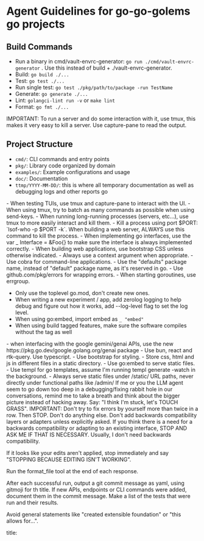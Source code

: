 # Agent Guidelines for go-go-golems go projects

## Build Commands
- Run a binary in cmd/vault-envrc-generator: `go run ./cmd/vault-envrc-generator` . Use this instead of build + ./vault-envrc-generator.
- Build: `go build ./...`
- Test: `go test ./...`
- Run single test: `go test ./pkg/path/to/package -run TestName`
- Generate: `go generate ./...`
- Lint: `golangci-lint run -v` or `make lint`
- Format: `go fmt ./...`

IMPORTANT: To run a server and do some interaction with it, use tmux, this makes it very easy to kill a server. 
Use capture-pane to read the output.

## Project Structure
- `cmd/`: CLI commands and entry points
- `pkg/`: Library code organized by domain
- `examples/`: Example configurations and usage
- `doc/`: Documentation
- `ttmp/YYYY-MM-DD/`: this is where all temporary documentation as well as debugging logs and other reports go

<runningProcessesGuidelines>
- When testing TUIs, use tmux and capture-pane to interact with the UI.
- When using tmux, try to batch as many commands as possible when using send-keys.
- When running long-running processes (servers, etc...), use tmux to more easily interact and kill them.
- Kill a process using port $PORT: `lsof-who -p $PORT -k`. When building a web server, ALWAYS use this command to kill the process.
</runningProcessesGuidelines>

<goGuidelines>
- When implementing go interfaces, use the var _ Interface = &Foo{} to make sure the interface is always implemented correctly.
- When building web applications, use bootstrap CSS unless otherwise indicated.
- Always use a context argument when appropriate.
- Use cobra for command-line applications.
- Use the "defaults" package name, instead of "default" package name, as it's reserved in go.
- Use github.com/pkg/errors for wrapping errors.
- When starting goroutines, use errgroup.

- Only use the toplevel go.mod, don't create new ones.
- When writing a new experiment / app, add zerolog logging to help debug and figure out how it works, add --log-level flag to set the log level.
- When using go:embed, import embed as `_ "embed"`
- When using build tagged features, make sure the software compiles without the tag as well
</goGuidelines>

<libraryGuidelines>
- when interfacing with the google gemini/genai APIs, use the new https://pkg.go.dev/google.golang.org/genai package
</libraryGuidelines>

<webGuidelines>
- Use bun, react and rtk-query. Use typescript.
- Use bootstrap for styling.
- Store css, html and js in different files in a static directory.
- Use go:embed to serve static files.
- Use templ for go templates, assume I'm running templ generate -watch in the background.
- Always serve static files under /static/ URL paths, never directly under functional paths like /admin/
</webGuidelines>

<debuggingGuidelines>
If me or you the LLM agent seem to go down too deep in a debugging/fixing rabbit hole in our conversations, remind me to take a breath and think about the bigger picture instead of hacking away. Say: "I think I'm stuck, let's TOUCH GRASS".  IMPORTANT: Don't try to fix errors by yourself more than twice in a row. Then STOP. Don't do anything else.

</debuggingGuidelines>

<generalGuidelines>
Don't add backwards compatibility layers or adapters unless explicitly asked. If you think there is a need for a backwards compatibility or adapting to an existing interface, STOP AND ASK ME IF THAT IS NECESSARY. Usually, I don't need backwards compatibility.

If it looks like your edits aren't applied, stop immediately and say "STOPPING BECAUSE EDITING ISN'T WORKING".

Run the format_file tool at the end of each response.
</generalGuidelines>

<gitGuidelines>
After each successful run, output a git commit message as yaml, using gitmoji for th title.
If new APIs, endpoints or CLI commands were added, document them in the commit message.
Make a list of the tests that were run and their results.

Avoid general statements like "created extensible foundation" or "this allows for...".

title: <title>
description: <description>

and store in directory root as .git-commit-message.yaml
</gitGuidelines>
